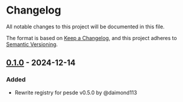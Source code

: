 # Changelog

All notable changes to this project will be documented in this file.

The format is based on [Keep a Changelog](https://keepachangelog.com/en/1.0.0/),
and this project adheres to [Semantic Versioning](https://semver.org/spec/v2.0.0.html).

## [0.1.0] - 2024-12-14
### Added
- Rewrite registry for pesde v0.5.0 by @daimond113

[0.1.0]: https://github.com/daimond113/pesde/compare/v0.4.7..v0.5.0

